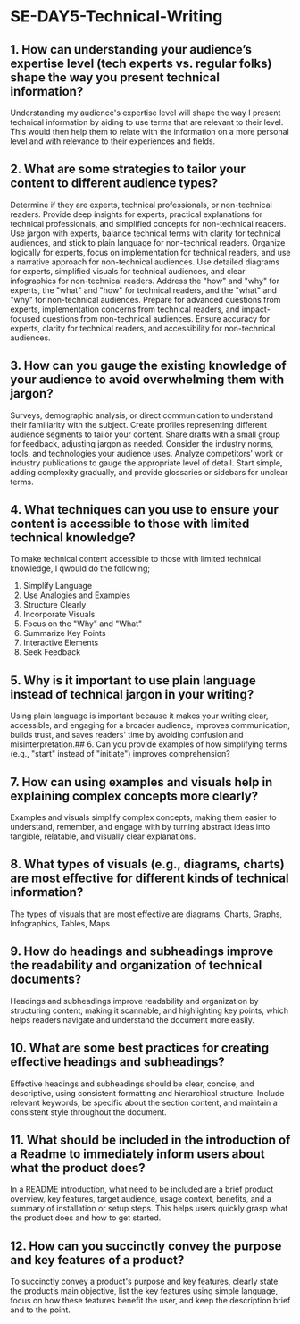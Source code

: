 # SE-DAY5-Technical-Writing
## 1. How can understanding your audience’s expertise level (tech experts vs. regular folks) shape the way you present technical information?
Understanding my audience's expertise level will shape the way I present technical information by aiding to use terms that are relevant to their level. This would then help them to relate with the information on a more personal level and with relevance to their experiences and fields.

## 2. What are some strategies to tailor your content to different audience types?
Determine if they are experts, technical professionals, or non-technical readers.
Provide deep insights for experts, practical explanations for technical professionals, and simplified concepts for non-technical readers.
Use jargon with experts, balance technical terms with clarity for technical audiences, and stick to plain language for non-technical readers.
Organize logically for experts, focus on implementation for technical readers, and use a narrative approach for non-technical audiences.
Use detailed diagrams for experts, simplified visuals for technical audiences, and clear infographics for non-technical readers.
Address the "how" and "why" for experts, the "what" and "how" for technical readers, and the "what" and "why" for non-technical audiences.
Prepare for advanced questions from experts, implementation concerns from technical readers, and impact-focused questions from non-technical audiences.
Ensure accuracy for experts, clarity for technical readers, and accessibility for non-technical audiences. 

## 3. How can you gauge the existing knowledge of your audience to avoid overwhelming them with jargon?
Surveys, demographic analysis, or direct communication to understand their familiarity with the subject.
Create profiles representing different audience segments to tailor your content.
Share drafts with a small group for feedback, adjusting jargon as needed.
Consider the industry norms, tools, and technologies your audience uses.
Analyze competitors' work or industry publications to gauge the appropriate level of detail.
Start simple, adding complexity gradually, and provide glossaries or sidebars for unclear terms.

## 4. What techniques can you use to ensure your content is accessible to those with limited technical knowledge?
To make technical content accessible to those with limited technical knowledge, I qwould do the following;
1. Simplify Language 
2. Use Analogies and Examples
3. Structure Clearly
4. Incorporate Visuals
5. Focus on the "Why" and "What"
6. Summarize Key Points
7. Interactive Elements
8. Seek Feedback

## 5. Why is it important to use plain language instead of technical jargon in your writing?
Using plain language is important because it makes your writing clear, accessible, and engaging for a broader audience, improves communication, builds trust, and saves readers' time by avoiding confusion and misinterpretation.## 6. Can you provide examples of how simplifying terms (e.g., "start" instead of "initiate") improves comprehension?

## 7. How can using examples and visuals help in explaining complex concepts more clearly?
Examples and visuals simplify complex concepts, making them easier to understand, remember, and engage with by turning abstract ideas into tangible, relatable, and visually clear explanations.

## 8. What types of visuals (e.g., diagrams, charts) are most effective for different kinds of technical information?
The types of visuals that are most effective are diagrams, Charts, Graphs, Infographics, Tables, Maps

## 9. How do headings and subheadings improve the readability and organization of technical documents?
Headings and subheadings improve readability and organization by structuring content, making it scannable, and highlighting key points, which helps readers navigate and understand the document more easily.

## 10. What are some best practices for creating effective headings and subheadings?
Effective headings and subheadings should be clear, concise, and descriptive, using consistent formatting and hierarchical structure. Include relevant keywords, be specific about the section content, and maintain a consistent style throughout the document.

## 11. What should be included in the introduction of a Readme to immediately inform users about what the product does?
In a README introduction, what need to be included are a brief product overview, key features, target audience, usage context, benefits, and a summary of installation or setup steps. This helps users quickly grasp what the product does and how to get started.

## 12. How can you succinctly convey the purpose and key features of a product?
To succinctly convey a product's purpose and key features, clearly state the product’s main objective, list the key features using simple language, focus on how these features benefit the user, and keep the description brief and to the point.
